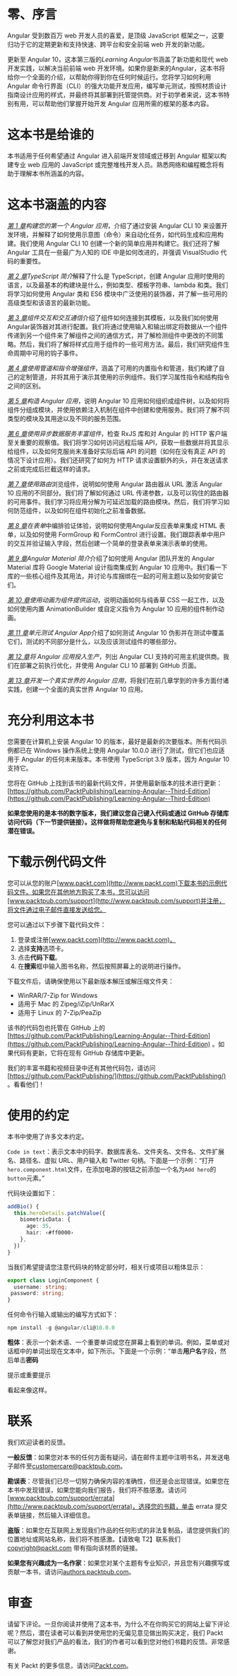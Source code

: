 # 零、序言

Angular 受到数百万 web 开发人员的喜爱，是顶级 JavaScript 框架之一，这要归功于它的定期更新和支持快速、跨平台和安全前端 web 开发的新功能。

更新至 Angular 10，这本第三版的*Learning Angular*书涵盖了新功能和现代 web 开发实践，以解决当前前端 web 开发环境。如果你是新来的Angular，这本书将给你一个全面的介绍，以帮助你得到你在任何时候运行。您将学习如何利用 Angular 命令行界面（CLI）的强大功能开发应用，编写单元测试，按照材质设计指南设计应用的样式，并最终将其部署到托管提供商。对于初学者来说，这本书特别有用，可以帮助他们掌握开始开发 Angular 应用所需的框架的基本内容。

# 这本书是给谁的

本书适用于任何希望通过 Angular 进入前端开发领域或迁移到 Angular 框架以构建专业 web 应用的 JavaScript 或完整堆栈开发人员。熟悉网络和编程概念将有助于理解本书所涵盖的内容。

# 这本书涵盖的内容

[*第 1 章*](01.html#_idTextAnchor015)*构建您的第一个 Angular 应用*，介绍了通过安装 Angular CLI 10 来设置开发环境，并解释了如何使用示意图（命令）来自动化任务，如代码生成和应用构建。我们使用 Angular CLI 10 创建一个新的简单应用并构建它。我们还将了解 Angular 工具在一些最广为人知的 IDE 中是如何改进的，并强调 VisualStudio 代码的重要性。

[*第 2 章*](02.html#_idTextAnchor050)*TypeScript 简介*解释了什么是 TypeScript，创建 Angular 应用时使用的语言，以及最基本的构建块是什么，例如类型、模板字符串、lambda 和类。我们将学习如何使用 Angular 类和 ES6 模块中广泛使用的装饰器，并了解一些可用的高级类型和该语言的最新功能。

[*第 3 章*](03.html#_idTextAnchor092)*组件交互和交互通信*介绍了组件如何连接到其模板，以及我们如何使用Angular装饰器对其进行配置。我们将通过使用输入和输出绑定将数据从一个组件传递到另一个组件来了解组件之间的通信方式，并了解检测组件中更改的不同策略。然后，我们将了解将样式应用于组件的一些可用方法。最后，我们研究组件生命周期中可用的钩子事件。

[*第 4 章*](04.html#_idTextAnchor113)*使用管道和指令增强组件*，涵盖了可用的内置指令和管道，我们构建了自己的定制管道，并将其用于演示其使用的示例组件。我们学习属性指令和结构指令之间的区别。

[*第 5 章*](05.html#_idTextAnchor129)*构造 Angular 应用*，说明 Angular 10 应用如何组织成组件树，以及如何将组件分组成模块，并使用依赖注入机制在组件中创建和使用服务。我们将了解不同类型的模块及其用途以及不同的服务范围。

[*第 6 章*](06.html#_idTextAnchor149)*使用异步数据服务丰富组件*，检查 RxJS 库和对 Angular 的 HTTP 客户端至关重要的观察值。我们将学习如何访问远程后端 API，获取一些数据并将其显示给组件，以及如何克服尚未准备好实际后端 API 的问题（如何在没有真正 API 的情况下设计应用）。我们还研究了如何为 HTTP 请求设置额外的头，并在发送请求之前或完成后拦截这样的请求。

[*第 7 章*](07.html#_idTextAnchor168)*使用路由*浏览组件，说明如何使用 Angular 路由器从 URL 激活 Angular 10 应用的不同部分。我们将了解如何通过 URL 传递参数，以及可以钩住的路由器的可用事件。我们学习将应用分解为可延迟加载的路由模块。然后，我们将学习如何防范组件，以及如何在组件初始化之前准备数据。

[*第 8 章*](08.html#_idTextAnchor197)*在表单*中编排验证体验，说明如何使用Angular反应表单来集成 HTML 表单，以及如何使用 FormGroup 和 FormControl 进行设置。我们跟踪表单中用户的交互并验证输入字段，然后创建一个简单的登录表单来演示表单的使用。

[*第 9 章*](09.html#_idTextAnchor212)*Angular Material 简介*介绍了如何使用 Angular 团队开发的 Angular Material 库将 Google Material 设计指南集成到 Angular 10 应用中。我们看一下库的一些核心组件及其用法，并讨论与库捆绑在一起的可用主题以及如何安装它们。

[*第 10 章*](10.html#_idTextAnchor234)*使用动画为组件提供运动*，说明动画如何与纯香草 CSS 一起工作，以及如何使用内置 AnimationBuilder 或自定义指令为 Angular 10 应用的组件制作动画。

[*第 11 章*](11.html#_idTextAnchor244)*单元测试 Angular App*介绍了如何测试 Angular 10 伪影并在测试中覆盖它们，测试的不同部分是什么，以及应该测试组件的哪些部分。

[*第 12 章*](12.html#_idTextAnchor268)*将 Angular 应用投入生产*，列出 Angular CLI 支持的可用主机提供商。我们在部署之前执行优化，并使用 Angular CLI 10 部署到 GitHub 页面。

[*第 13 章*](13.html#_idTextAnchor275)*开发一个真实世界的 Angular 应用*，将我们在前几章学到的许多方面付诸实践，创建一个全面的真实世界 Angular 10 应用。

# 充分利用这本书

您需要在计算机上安装 Angular 10 的版本，最好是最新的次要版本。所有代码示例都已在 Windows 操作系统上使用 Angular 10.0.0 进行了测试，但它们也应适用于 Angular 的任何未来版本。本书使用 TypeScript 3.9 版本，因为 Angular 10 支持它。

您将在 GitHub 上找到该书的最新代码文件，并使用最新版本的技术进行更新：[https://github.com/PacktPublishing/Learning-Angular--Third-Edition](https://github.com/PacktPublishing/Learning-Angular--Third-Edition)

**如果您使用的是本书的数字版本，我们建议您自己键入代码或通过 GitHub 存储库访问代码（下一节提供链接）。这样做将帮助您避免与复制和粘贴代码相关的任何潜在错误。**

# 下载示例代码文件

您可以从您的账户[www.packt.com](http://www.packt.com)下载本书的示例代码文件。如果您在其他地方购买了本书，您可以访问[www.packtpub.com/support](http://www.packtpub.com/support)并注册，将文件通过电子邮件直接发送给您。

您可以通过以下步骤下载代码文件：

1.  登录或注册[www.packt.com](http://www.packt.com)。
2.  选择**支持**选项卡。
3.  点击**代码下载**。
4.  在**搜索**框中输入图书名称，然后按照屏幕上的说明进行操作。

下载文件后，请确保使用以下最新版本解压或解压缩文件夹：

*   WinRAR/7-Zip for Windows
*   适用于 Mac 的 Zipeg/iZip/UnRarX
*   适用于 Linux 的 7-Zip/PeaZip

该书的代码包也托管在 GitHub 上的[https://github.com/PacktPublishing/Learning-Angular--Third-Edition](https://github.com/PacktPublishing/Learning-Angular--Third-Edition) 。如果代码有更新，它将在现有 GitHub 存储库中更新。

我们的丰富书籍和视频目录中还有其他代码包，请访问[https://github.com/PacktPublishing/](https://github.com/PacktPublishing/) 。看看他们！

# 使用的约定

本书中使用了许多文本约定。

`Code in text`：表示文本中的码字、数据库表名、文件夹名、文件名、文件扩展名、路径名、虚拟 URL、用户输入和 Twitter 句柄。下面是一个示例：“打开`hero.component.html`文件，在添加电源的按钮之前添加一个名为`Add hero`的`button`元素。”

代码块设置如下：

```ts
addBio() {
  this.heroDetails.patchValue({
    biometricData: {
      age: 35,
      hair: ‹#ff0000›
    },
  })
}
```

当我们希望提请您注意代码块的特定部分时，相关行或项目以粗体显示：

```ts
export class LoginComponent {
  username: string;
 password: string;
}
```

任何命令行输入或输出的编写方式如下：

```ts
npm install -g @angular/cli@10.0.0
```

**粗体**：表示一个新术语、一个重要单词或您在屏幕上看到的单词。例如，菜单或对话框中的单词出现在文本中，如下所示。下面是一个示例：“单击**用户名**字段，然后单击**密码**

提示或重要提示

看起来像这样。

# 联系

我们欢迎读者的反馈。

**一般反馈**：如果您对本书的任何方面有疑问，请在邮件主题中注明书名，并发送电子邮件至[customercare@packtpub.com](mailto:customercare@packtpub.com)。

**勘误表**：尽管我们已尽一切努力确保内容的准确性，但还是会出现错误。如果您在本书中发现错误，如果您能向我们报告，我们将不胜感激。请访问[www.packtpub.com/support/errata](http://www.packtpub.com/support/errata)，选择您的书籍，单击 errata 提交表单链接，然后输入详细信息。

**盗版**：如果您在互联网上发现我们作品的任何形式的非法复制品，请您提供我们的位置地址或网站名称，我们将不胜感激。【请致电 T2】联系我们 copyright@packt.com 带有指向该材质的链接。

**如果您有兴趣成为一名作家**：如果您对某个主题有专业知识，并且您有兴趣撰写或贡献一本书，请访问[authors.packtpub.com](http://authors.packtpub.com)。

# 审查

请留下评论。一旦你阅读并使用了这本书，为什么不在你购买它的网站上留下评论呢？然后，潜在读者可以看到并使用您的无偏见意见做出购买决定，我们 Packt 可以了解您对我们产品的看法，我们的作者可以看到您对他们书籍的反馈。非常感谢。

有关 Packt 的更多信息，请访问[Packt.com](http://packt.com)。